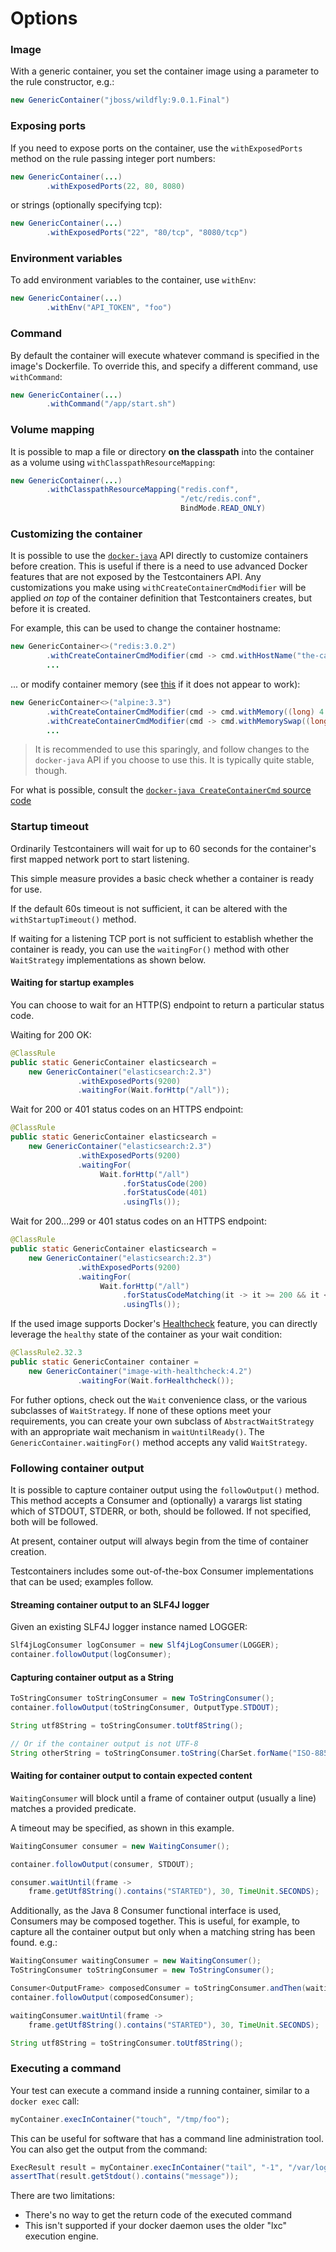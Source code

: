 # Options

### Image

With a generic container, you set the container image using a parameter to the rule constructor, e.g.:
```java
new GenericContainer("jboss/wildfly:9.0.1.Final")
```

### Exposing ports

If you need to expose ports on the container, use the `withExposedPorts` method on the rule passing integer port numbers:
```java
new GenericContainer(...)
		.withExposedPorts(22, 80, 8080)
```

or strings (optionally specifying tcp):
```java
new GenericContainer(...)
		.withExposedPorts("22", "80/tcp", "8080/tcp")
```

### Environment variables

To add environment variables to the container, use `withEnv`:
```java
new GenericContainer(...)
		.withEnv("API_TOKEN", "foo")
```

### Command

By default the container will execute whatever command is specified in the image's Dockerfile. To override this, and specify a different command, use `withCommand`:
```java
new GenericContainer(...)
        .withCommand("/app/start.sh")
```

### Volume mapping

It is possible to map a file or directory **on the classpath** into the container as a volume using `withClasspathResourceMapping`:
```java
new GenericContainer(...)
        .withClasspathResourceMapping("redis.conf",
                                      "/etc/redis.conf",
                                      BindMode.READ_ONLY)
```

### Customizing the container

It is possible to use the [`docker-java`](https://github.com/docker-java/docker-java) API directly to customize containers before creation. This is useful if there is a need to use advanced Docker features that are not exposed by the Testcontainers API. Any customizations you make using `withCreateContainerCmdModifier` will be applied _on top_ of the container definition that Testcontainers creates, but before it is created.

For example, this can be used to change the container hostname:
```java
new GenericContainer<>("redis:3.0.2")
        .withCreateContainerCmdModifier(cmd -> cmd.withHostName("the-cache"))
        ...
```

... or modify container memory (see [this](https://fabiokung.com/2014/03/13/memory-inside-linux-containers/) if it does not appear to work):
```java
new GenericContainer<>("alpine:3.3")
        .withCreateContainerCmdModifier(cmd -> cmd.withMemory((long) 4 * 1024 * 1024))
        .withCreateContainerCmdModifier(cmd -> cmd.withMemorySwap((long) 4 * 1024 * 1024))
        ...
```

> It is recommended to use this sparingly, and follow changes to the `docker-java` API if you choose to use this. It is typically quite stable, though.

For what is possible, consult the [`docker-java CreateContainerCmd` source code](https://github.com/docker-java/docker-java/blob/master/src/main/java/com/github/dockerjava/api/command/CreateContainerCmd.java)




### Startup timeout

Ordinarily Testcontainers will wait for up to 60 seconds for the container's first mapped network port to start listening.

This simple measure provides a basic check whether a container is ready for use.

If the default 60s timeout is not sufficient, it can be altered with the `withStartupTimeout()` method.

If waiting for a listening TCP port is not sufficient to establish whether the container is ready, you can use the
`waitingFor()` method with other `WaitStrategy` implementations as shown below.

#### Waiting for startup examples

You can choose to wait for an HTTP(S) endpoint to return a particular status code.

Waiting for 200 OK:
```java
@ClassRule
public static GenericContainer elasticsearch =
    new GenericContainer("elasticsearch:2.3")
               .withExposedPorts(9200)
               .waitingFor(Wait.forHttp("/all"));
```

Wait for 200 or 401 status codes on an HTTPS endpoint:
```java
@ClassRule
public static GenericContainer elasticsearch =
    new GenericContainer("elasticsearch:2.3")
               .withExposedPorts(9200)
               .waitingFor(
               		Wait.forHttp("/all")
               			 .forStatusCode(200)
               			 .forStatusCode(401)
               			 .usingTls());
```

Wait for 200...299 or 401 status codes on an HTTPS endpoint:
```java
@ClassRule
public static GenericContainer elasticsearch =
    new GenericContainer("elasticsearch:2.3")
               .withExposedPorts(9200)
               .waitingFor(
               		Wait.forHttp("/all")
               			 .forStatusCodeMatching(it -> it >= 200 && it < 300 || it == 401)
               			 .usingTls());
```

If the used image supports Docker's [Healthcheck](https://docs.docker.com/engine/reference/builder/#healthcheck) feature, you can directly leverage the `healthy` state of the container as your wait condition:
```java
@ClassRule2.32.3
public static GenericContainer container =
    new GenericContainer("image-with-healthcheck:4.2")
               .waitingFor(Wait.forHealthcheck());
```

For futher options, check out the `Wait` convenience class, or the various subclasses of `WaitStrategy`. If none of these options
meet your requirements, you can create your own subclass of `AbstractWaitStrategy` with an appropriate wait
mechanism in `waitUntilReady()`. The `GenericContainer.waitingFor()` method accepts any valid `WaitStrategy`.

### Following container output

It is possible to capture container output using the `followOutput()` method. This method accepts a Consumer and (optionally)
a varargs list stating which of STDOUT, STDERR, or both, should be followed. If not specified, both will be followed.

At present, container output will always begin from the time of container creation.

Testcontainers includes some out-of-the-box Consumer implementations that can be used; examples follow.

#### Streaming container output to an SLF4J logger

Given an existing SLF4J logger instance named LOGGER:
```java
Slf4jLogConsumer logConsumer = new Slf4jLogConsumer(LOGGER);
container.followOutput(logConsumer);
```

#### Capturing container output as a String
```java
ToStringConsumer toStringConsumer = new ToStringConsumer();
container.followOutput(toStringConsumer, OutputType.STDOUT);

String utf8String = toStringConsumer.toUtf8String();

// Or if the container output is not UTF-8
String otherString = toStringConsumer.toString(CharSet.forName("ISO-8859-1"));
```

#### Waiting for container output to contain expected content

`WaitingConsumer` will block until a frame of container output (usually a line) matches a provided predicate.

A timeout may be specified, as shown in this example.
```java
WaitingConsumer consumer = new WaitingConsumer();

container.followOutput(consumer, STDOUT);

consumer.waitUntil(frame -> 
    frame.getUtf8String().contains("STARTED"), 30, TimeUnit.SECONDS);
```

Additionally, as the Java 8 Consumer functional interface is used, Consumers may be composed together. This is
useful, for example, to capture all the container output but only when a matching string has been found. e.g.:
```java
WaitingConsumer waitingConsumer = new WaitingConsumer();
ToStringConsumer toStringConsumer = new ToStringConsumer();

Consumer<OutputFrame> composedConsumer = toStringConsumer.andThen(waitingConsumer);
container.followOutput(composedConsumer);

waitingConsumer.waitUntil(frame -> 
    frame.getUtf8String().contains("STARTED"), 30, TimeUnit.SECONDS);

String utf8String = toStringConsumer.toUtf8String();
```

### Executing a command

Your test can execute a command inside a running container, similar to a `docker exec` call:
```java
myContainer.execInContainer("touch", "/tmp/foo");
```

This can be useful for software that has a command line administration tool. You can also get the output from the command:
```java
ExecResult result = myContainer.execInContainer("tail", "-1", "/var/logs/foo");
assertThat(result.getStdout().contains("message"));
```

There are two limitations:
* There's no way to get the return code of the executed command
* This isn't supported if your docker daemon uses the older "lxc" execution engine.
